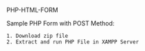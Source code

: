 PHP-HTML-FORM

Sample PHP Form with POST Method: 

	1. Download zip file
	2. Extract and run PHP File in XAMPP Server 
